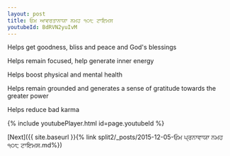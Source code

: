 ```yaml
---
layout: post
title: ਓਮ ਆਵਰਤਾਨਾਯਾ ਨਮਹ ੧੦੮ ਟਾਇਮਸ
youtubeId: BdRVN2yuIvM
---
```

 
 
Helps get goodness, bliss and peace and God's blessings
 
Helps remain focused, help generate inner energy 
 
Helps boost physical and mental health 
 
Helps remain grounded and generates a sense of gratitude towards the greater power 
 
Helps reduce bad karma
 
 
 
 


{% include youtubePlayer.html id=page.youtubeId %}
 
[Next]({{ site.baseurl }}{% link  split2/_posts/2015-12-05-ਓਮ ਪ੍ਰਨਾਵਾਯਾ ਨਮਹ ੧੦੮ ਟਾਇਮਸ.md%})
 
